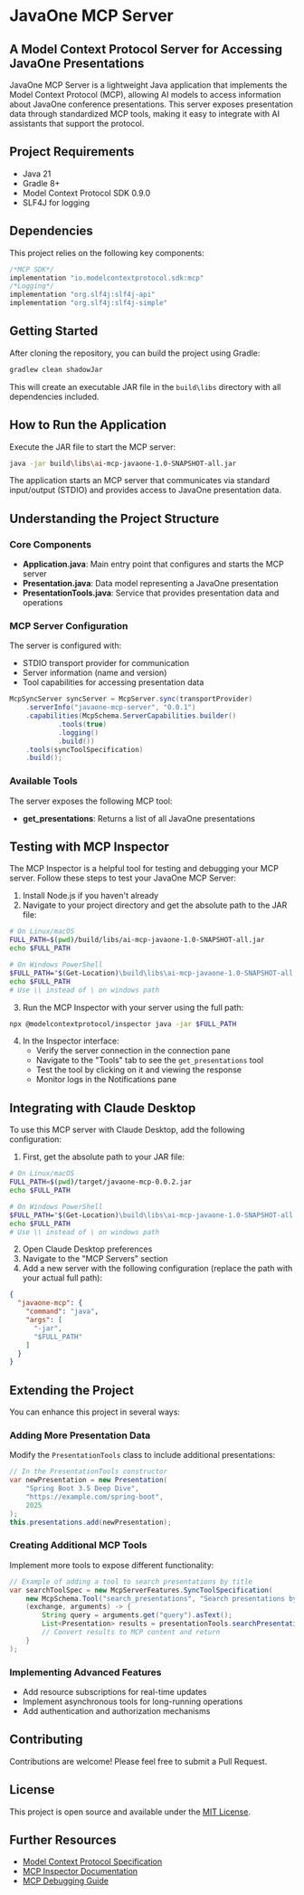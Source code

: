 # JavaOne MCP Server

## A Model Context Protocol Server for Accessing JavaOne Presentations

JavaOne MCP Server is a lightweight Java application that implements the Model Context Protocol (MCP), allowing AI models to access information about JavaOne conference presentations. This server exposes presentation data through standardized MCP tools, making it easy to integrate with AI assistants that support the protocol.

## Project Requirements

- Java 21
- Gradle 8+
- Model Context Protocol SDK 0.9.0
- SLF4J for logging

## Dependencies

This project relies on the following key components:

```groovy
/*MCP SDK*/
implementation "io.modelcontextprotocol.sdk:mcp"
/*Logging*/
implementation "org.slf4j:slf4j-api"
implementation "org.slf4j:slf4j-simple"
```

## Getting Started

After cloning the repository, you can build the project using Gradle:

```bash
gradlew clean shadowJar
```

This will create an executable JAR file in the `build\libs` directory with all dependencies included.

## How to Run the Application

Execute the JAR file to start the MCP server:

```bash
java -jar build\libs\ai-mcp-javaone-1.0-SNAPSHOT-all.jar
```

The application starts an MCP server that communicates via standard input/output (STDIO) and provides access to JavaOne presentation data.

## Understanding the Project Structure

### Core Components

- **Application.java**: Main entry point that configures and starts the MCP server
- **Presentation.java**: Data model representing a JavaOne presentation
- **PresentationTools.java**: Service that provides presentation data and operations

### MCP Server Configuration

The server is configured with:

- STDIO transport provider for communication
- Server information (name and version)
- Tool capabilities for accessing presentation data

```java
McpSyncServer syncServer = McpServer.sync(transportProvider)
    .serverInfo("javaone-mcp-server", "0.0.1")
    .capabilities(McpSchema.ServerCapabilities.builder()
            .tools(true)
            .logging()
            .build())
    .tools(syncToolSpecification)
    .build();
```

### Available Tools

The server exposes the following MCP tool:

- **get_presentations**: Returns a list of all JavaOne presentations

## Testing with MCP Inspector

The MCP Inspector is a helpful tool for testing and debugging your MCP server. Follow these steps to test your JavaOne MCP Server:

1. Install Node.js if you haven't already
2. Navigate to your project directory and get the absolute path to the JAR file:

```bash
# On Linux/macOS
FULL_PATH=$(pwd)/build/libs/ai-mcp-javaone-1.0-SNAPSHOT-all.jar
echo $FULL_PATH

# On Windows PowerShell
$FULL_PATH="$(Get-Location)\build\libs\ai-mcp-javaone-1.0-SNAPSHOT-all.jar"
echo $FULL_PATH
# Use \\ instead of \ on windows path
```

3. Run the MCP Inspector with your server using the full path:

```bash
npx @modelcontextprotocol/inspector java -jar $FULL_PATH
```

4. In the Inspector interface:
   - Verify the server connection in the connection pane
   - Navigate to the "Tools" tab to see the `get_presentations` tool
   - Test the tool by clicking on it and viewing the response
   - Monitor logs in the Notifications pane

## Integrating with Claude Desktop

To use this MCP server with Claude Desktop, add the following configuration:

1. First, get the absolute path to your JAR file:

```bash
# On Linux/macOS
FULL_PATH=$(pwd)/target/javaone-mcp-0.0.2.jar
echo $FULL_PATH

# On Windows PowerShell
$FULL_PATH="$(Get-Location)\build\libs\ai-mcp-javaone-1.0-SNAPSHOT-all.jar"
echo $FULL_PATH
# Use \\ instead of \ on windows path
```

2. Open Claude Desktop preferences
3. Navigate to the "MCP Servers" section
4. Add a new server with the following configuration (replace the path with your actual full path):

```json
{
  "javaone-mcp": {
    "command": "java",
    "args": [
      "-jar",
      "$FULL_PATH"
    ]
  }
}
```

## Extending the Project

You can enhance this project in several ways:

### Adding More Presentation Data

Modify the `PresentationTools` class to include additional presentations:

```java
// In the PresentationTools constructor
var newPresentation = new Presentation(
    "Spring Boot 3.5 Deep Dive", 
    "https://example.com/spring-boot", 
    2025
);
this.presentations.add(newPresentation);
```

### Creating Additional MCP Tools

Implement more tools to expose different functionality:

```java
// Example of adding a tool to search presentations by title
var searchToolSpec = new McpServerFeatures.SyncToolSpecification(
    new McpSchema.Tool("search_presentations", "Search presentations by title", searchSchema),
    (exchange, arguments) -> {
        String query = arguments.get("query").asText();
        List<Presentation> results = presentationTools.searchPresentations(query);
        // Convert results to MCP content and return
    }
);
```

### Implementing Advanced Features

- Add resource subscriptions for real-time updates
- Implement asynchronous tools for long-running operations
- Add authentication and authorization mechanisms

## Contributing

Contributions are welcome! Please feel free to submit a Pull Request.

## License

This project is open source and available under the [MIT License](LICENSE).

## Further Resources

- [Model Context Protocol Specification](https://modelcontextprotocol.github.io/spec/)
- [MCP Inspector Documentation](https://modelcontextprotocol.github.io/docs/tutorials/inspector)
- [MCP Debugging Guide](https://modelcontextprotocol.github.io/docs/tutorials/debugging)